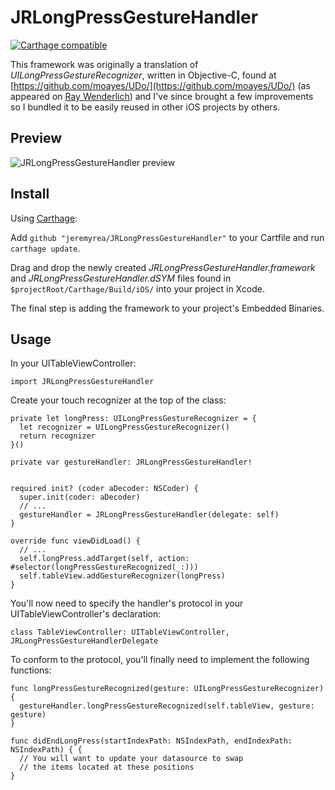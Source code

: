 # JRLongPressGestureHandler

[![Carthage compatible](https://img.shields.io/badge/Carthage-compatible-4BC51D.svg?style=flat)](https://github.com/Carthage/Carthage)

This framework was originally a translation of *UILongPressGestureRecognizer*, written in Objective-C, found at [https://github.com/moayes/UDo/](https://github.com/moayes/UDo/) (as appeared on [Ray Wenderlich](https://www.raywenderlich.com/63089/cookbook-moving-table-view-cells-with-a-long-press-gesture)) and I've since brought a few improvements so I bundled it to be easily reused in other iOS projects by others.

## Preview
![JRLongPressGestureHandler preview](https://cloud.githubusercontent.com/assets/5186556/15262368/eb0cd2d2-192f-11e6-8fde-72444c20d5c6.gif)

## Install
Using [Carthage](https://github.com/Carthage/Carthage):

Add `github "jeremyrea/JRLongPressGestureHandler"` to your Cartfile and run `carthage update`.

Drag and drop the newly created *JRLongPressGestureHandler.framework* and *JRLongPressGestureHandler.dSYM* files found in `$projectRoot/Carthage/Build/iOS/` into your project in Xcode.

The final step is adding the framework to your project's Embedded Binaries.

## Usage
In your UITableViewController:

    import JRLongPressGestureHandler

Create your touch recognizer at the top of the class:

    private let longPress: UILongPressGestureRecognizer = {
      let recognizer = UILongPressGestureRecognizer()
      return recognizer
    }()

    private var gestureHandler: JRLongPressGestureHandler!


    required init? (coder aDecoder: NSCoder) {
      super.init(coder: aDecoder)
      // ...
      gestureHandler = JRLongPressGestureHandler(delegate: self)
    }

    override func viewDidLoad() {
      // ...
      self.longPress.addTarget(self, action: #selector(longPressGestureRecognized(_:)))
      self.tableView.addGestureRecognizer(longPress)
    }

You'll now need to specify the handler's protocol in your UITableViewController's declaration:

    class TableViewController: UITableViewController, JRLongPressGestureHandlerDelegate

To conform to the protocol, you'll finally need to implement the following functions:

    func longPressGestureRecognized(gesture: UILongPressGestureRecognizer) {
      gestureHandler.longPressGestureRecognized(self.tableView, gesture: gesture)
    }

    func didEndLongPress(startIndexPath: NSIndexPath, endIndexPath: NSIndexPath) { {
      // You will want to update your datasource to swap
      // the items located at these positions
    }
